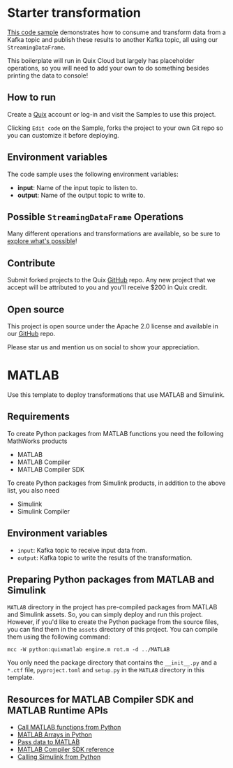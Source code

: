 # Starter transformation

[This code sample](https://github.com/quixio/quix-samples/tree/main/python/transformations/starter_transformation) demonstrates how to consume and transform data from a Kafka topic
and publish these results to another Kafka topic, all using our `StreamingDataFrame`.

This boilerplate will run in Quix Cloud but largely has placeholder operations, so you 
will need to add your own to do something besides printing the data to console!

## How to run

Create a [Quix](https://portal.platform.quix.io/signup?xlink=github) account or log-in and visit the Samples to use this project.

Clicking `Edit code` on the Sample, forks the project to your own Git repo so you can customize it before deploying.

## Environment variables

The code sample uses the following environment variables:

- **input**: Name of the input topic to listen to.
- **output**: Name of the output topic to write to.

## Possible `StreamingDataFrame` Operations

Many different operations and transformations are available, so 
be sure to [explore what's possible](https://quix.io/docs/quix-streams/processing.html)!


## Contribute

Submit forked projects to the Quix [GitHub](https://github.com/quixio/quix-samples) repo. Any new project that we accept will be attributed to you and you'll receive $200 in Quix credit.

## Open source

This project is open source under the Apache 2.0 license and available in our [GitHub](https://github.com/quixio/quix-samples) repo.

Please star us and mention us on social to show your appreciation.

# MATLAB

Use this template to deploy transformations that use MATLAB and Simulink. 

## Requirements

To create Python packages from MATLAB functions you need the following MathWorks products
 - MATLAB
 - MATLAB Compiler
 - MATLAB Compiler SDK 

To create Python packages from Simulink products, in addition to the above list, you also need
 - Simulink
 - Simulink Compiler

## Environment variables
 - `input`: Kafka topic to receive input data from.
 - `output`: Kafka topic to write the results of the transformation.

## Preparing Python packages from MATLAB and Simulink

`MATLAB` directory in the project has pre-compiled packages from MATLAB and Simulink assets. So, you can simply deploy and run this project. However, if you'd like to create the Python package from the source files, you can find them in the `assets` directory of this project. You can compile them using the following command:

```
mcc -W python:quixmatlab engine.m rot.m -d ../MATLAB
```

You only need the package directory that contains the `__init__.py` and a `*.ctf` file, `pyproject.toml` and `setup.py` in the `MATLAB` directory in this template.

## Resources for MATLAB Compiler SDK and MATLAB Runtime APIs

 - [Call MATLAB functions from Python](https://www.mathworks.com/help/matlab/matlab-engine-for-python.html?s_tid=CRUX_lftnav)
 - [MATLAB Arrays in Python](https://www.mathworks.com/help/matlab/matlab_external/matlab-arrays-as-python-variables.html)
 - [Pass data to MATLAB](https://www.mathworks.com/help/matlab/matlab_external/pass-data-to-matlab-from-python.html)
 - [MATLAB Compiler SDK reference](https://www.mathworks.com/help/compiler/mcc.html#d124e20858)
 - [Calling Simulink from Python](https://github.com/mathworks/Call-Simulink-from-Python)